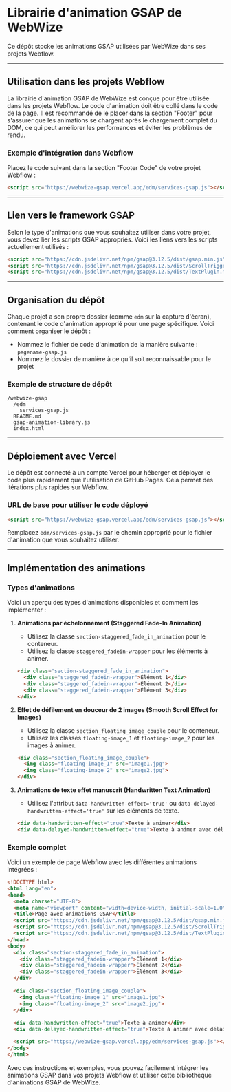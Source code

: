 # Librairie d'animation GSAP de WebWize

Ce dépôt stocke les animations GSAP utilisées par WebWize dans ses projets Webflow.

---

## Utilisation dans les projets Webflow

La librairie d'animation GSAP de WebWize est conçue pour être utilisée dans les projets Webflow. Le code d'animation doit être collé dans le code de la page. Il est recommandé de le placer dans la section "Footer" pour s'assurer que les animations se chargent après le chargement complet du DOM, ce qui peut améliorer les performances et éviter les problèmes de rendu.


### Exemple d'intégration dans Webflow

Placez le code suivant dans la section "Footer Code" de votre projet Webflow :

```html
<script src="https://webwize-gsap.vercel.app/edm/services-gsap.js"></script>
```

---

## Lien vers le framework GSAP

Selon le type d'animations que vous souhaitez utiliser dans votre projet, vous devez lier les scripts GSAP appropriés. Voici les liens vers les scripts actuellement utilisés :

```html
<script src="https://cdn.jsdelivr.net/npm/gsap@3.12.5/dist/gsap.min.js"></script>
<script src="https://cdn.jsdelivr.net/npm/gsap@3.12.5/dist/ScrollTrigger.min.js"></script>
<script src="https://cdn.jsdelivr.net/npm/gsap@3.12.5/dist/TextPlugin.min.js"></script>
```

---

## Organisation du dépôt

Chaque projet a son propre dossier (comme `edm` sur la capture d'écran), contenant le code d'animation approprié pour une page spécifique. Voici comment organiser le dépôt :

- Nommez le fichier de code d'animation de la manière suivante : `pagename-gsap.js`
- Nommez le dossier de manière à ce qu'il soit reconnaissable pour le projet


### Exemple de structure de dépôt

```
/webwize-gsap
  /edm
    services-gsap.js
  README.md
  gsap-animation-library.js
  index.html
```

---

## Déploiement avec Vercel

Le dépôt est connecté à un compte Vercel pour héberger et déployer le code plus rapidement que l'utilisation de GitHub Pages. Cela permet des itérations plus rapides sur Webflow.


### URL de base pour utiliser le code déployé

```html
<script src="https://webwize-gsap.vercel.app/edm/services-gsap.js"></script>
```

Remplacez `edm/services-gsap.js` par le chemin approprié pour le fichier d'animation que vous souhaitez utiliser.

---

## Implémentation des animations

### Types d'animations

Voici un aperçu des types d'animations disponibles et comment les implémenter :

1. **Animations par échelonnement (Staggered Fade-In Animation)**
    - Utilisez la classe `section-staggered_fade_in_animation` pour le conteneur.
    - Utilisez la classe `staggered_fadein-wrapper` pour les éléments à animer.

    ```html
    <div class="section-staggered_fade_in_animation">
      <div class="staggered_fadein-wrapper">Élément 1</div>
      <div class="staggered_fadein-wrapper">Élément 2</div>
      <div class="staggered_fadein-wrapper">Élément 3</div>
    </div>
    ```

2. **Effet de défilement en douceur de 2 images (Smooth Scroll Effect for Images)**
    - Utilisez la classe `section_floating_image_couple` pour le conteneur.
    - Utilisez les classes `floating-image_1` et `floating-image_2` pour les images à animer.

    ```html
    <div class="section_floating_image_couple">
      <img class="floating-image_1" src="image1.jpg">
      <img class="floating-image_2" src="image2.jpg">
    </div>
    ```

3. **Animations de texte effet manuscrit (Handwritten Text Animation)**
    - Utilisez l'attribut `data-handwritten-effect='true'` ou `data-delayed-handwritten-effect='true'` sur les éléments de texte.

    ```html
    <div data-handwritten-effect="true">Texte à animer</div>
    <div data-delayed-handwritten-effect="true">Texte à animer avec délai</div>
    ```

### Exemple complet

Voici un exemple de page Webflow avec les différentes animations intégrées :

```html
<!DOCTYPE html>
<html lang="en">
<head>
  <meta charset="UTF-8">
  <meta name="viewport" content="width=device-width, initial-scale=1.0">
  <title>Page avec animations GSAP</title>
  <script src="https://cdn.jsdelivr.net/npm/gsap@3.12.5/dist/gsap.min.js"></script>
  <script src="https://cdn.jsdelivr.net/npm/gsap@3.12.5/dist/ScrollTrigger.min.js"></script>
  <script src="https://cdn.jsdelivr.net/npm/gsap@3.12.5/dist/TextPlugin.min.js"></script>
</head>
<body>
  <div class="section-staggered_fade_in_animation">
    <div class="staggered_fadein-wrapper">Élément 1</div>
    <div class="staggered_fadein-wrapper">Élément 2</div>
    <div class="staggered_fadein-wrapper">Élément 3</div>
  </div>
  
  <div class="section_floating_image_couple">
    <img class="floating-image_1" src="image1.jpg">
    <img class="floating-image_2" src="image2.jpg">
  </div>
  
  <div data-handwritten-effect="true">Texte à animer</div>
  <div data-delayed-handwritten-effect="true">Texte à animer avec délai</div>

  <script src="https://webwize-gsap.vercel.app/edm/services-gsap.js"></script>
</body>
</html>
```

Avec ces instructions et exemples, vous pouvez facilement intégrer les animations GSAP dans vos projets Webflow et utiliser cette bibliothèque d'animations GSAP de WebWize.
